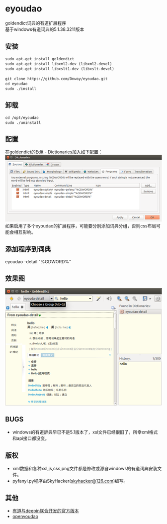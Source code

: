 # eyoudao
goldendict词典的有道扩展程序  
基于windows有道词典的5.1.38.3211版本  

## 安装
	sudo apt-get install goldendict
	sudo apt-get install libxml2-dev (libxml2-devel)
	sudo apt-get install libxslt1-dev (libxslt-devel)

	git clone https://github.com/Onway/eyoudao.git
	cd eyoudao
	sudo ./install

## 卸载
	cd /opt/eyoudao
	sudo ./uninstall

## 配置
在goldendict的Edit - Dictionaries加入如下配置：  
![image](https://github.com/Onway/eyoudao/raw/master/img/setting.png)  
如果启用了多个eyoudao的扩展程序，可能要分别添加词典分组，否则css布局可能会相互影响。

## 添加程序到词典
eyoudao -detail "%GDWORD%"

## 效果图
![image](https://github.com/Onway/eyoudao/raw/master/img/preview.png)

## BUGS
* windows的有道辞典早已不是5.1版本了，xsl文件已经很旧了，所幸xml格式和api接口都没变。

## 版权
* xml数据和各种xsl,js,css,png文件都是修改或源自windows的有道词典安装文件。  
* pyfanyi.py程序由SkyHacker(skyhacker@126.com)编写。  

## 其他
* [有道与deepin联合开发的官方版本](http://cidian.youdao.com/index-linux.html)
* [openyoudao](http://www.openyoudao.org/)
